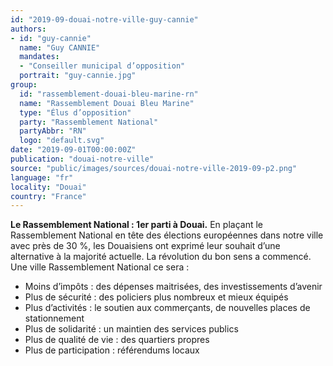 ```yaml
---
id: "2019-09-douai-notre-ville-guy-cannie"
authors:
- id: "guy-cannie"
  name: "Guy CANNIE"
  mandates: 
  - "Conseiller municipal d’opposition"
  portrait: "guy-cannie.jpg"
group:
  id: "rassemblement-douai-bleu-marine-rn"
  name: "Rassemblement Douai Bleu Marine"
  type: "Élus d’opposition"
  party: "Rassemblement National"
  partyAbbr: "RN"
  logo: "default.svg"
date: "2019-09-01T00:00:00Z"
publication: "douai-notre-ville"
source: "public/images/sources/douai-notre-ville-2019-09-p2.png"
language: "fr"
locality: "Douai"
country: "France"
---
```


**Le Rassemblement National : 1er parti à Douai.**
En plaçant le Rassemblement National en tête des élections européennes dans notre ville avec près de 30 %, les Douaisiens ont exprimé leur souhait d’une alternative à la majorité actuelle.
La révolution du bon sens a commencé. Une ville Rassemblement National ce sera :
- Moins d’impôts : des dépenses maitrisées, des investissements d’avenir
- Plus de sécurité : des policiers plus nombreux et mieux équipés
- Plus d’activités : le soutien aux commerçants, de nouvelles places de stationnement
- Plus de solidarité : un maintien des services publics
- Plus de qualité de vie : des quartiers propres
- Plus de participation : référendums locaux
